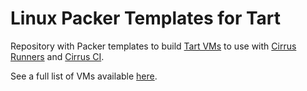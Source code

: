 # Linux Packer Templates for Tart

Repository with Packer templates to build [Tart VMs](https://github.com/cirruslabs/tart) to use with [Cirrus Runners](https://tart.run/integrations/github-actions/) and [Cirrus CI](https://cirrus-ci.org/guide/macOS/).

See a full list of VMs available [here](https://github.com/orgs/cirruslabs/packages?repo_name=linux-image-templates).
